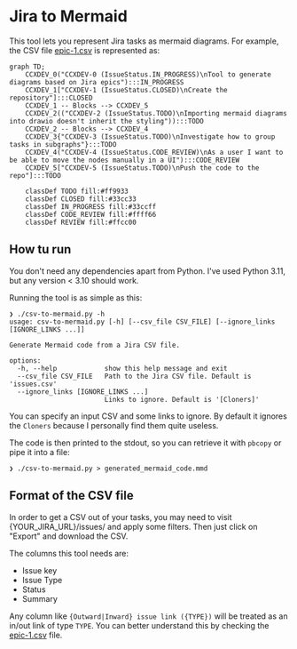# Jira to Mermaid

This tool lets you represent Jira tasks as mermaid diagrams. For example,
the CSV file [epic-1.csv](examples/epic-1.csv) is represented as:
```mermaid
graph TD;
	CCXDEV_0("CCXDEV-0 (IssueStatus.IN_PROGRESS)\nTool to generate diagrams based on Jira epics"):::IN_PROGRESS
	CCXDEV_1["CCXDEV-1 (IssueStatus.CLOSED)\nCreate the repository"]:::CLOSED
	CCXDEV_1 -- Blocks --> CCXDEV_5
	CCXDEV_2(("CCXDEV-2 (IssueStatus.TODO)\nImporting mermaid diagrams into drawio doesn't inherit the styling")):::TODO
	CCXDEV_2 -- Blocks --> CCXDEV_4
	CCXDEV_3{"CCXDEV-3 (IssueStatus.TODO)\nInvestigate how to group tasks in subgraphs"}:::TODO
	CCXDEV_4("CCXDEV-4 (IssueStatus.CODE_REVIEW)\nAs a user I want to be able to move the nodes manually in a UI"):::CODE_REVIEW
	CCXDEV_5["CCXDEV-5 (IssueStatus.TODO)\nPush the code to the repo"]:::TODO

    classDef TODO fill:#ff9933
    classDef CLOSED fill:#33cc33
    classDef IN_PROGRESS fill:#33ccff
    classDef CODE_REVIEW fill:#ffff66
    classDef REVIEW fill:#ffcc00
```

## How tu run

You don't need any dependencies apart from Python. I've used Python 3.11, but any version
< 3.10 should work.

Running the tool is as simple as this:
```
❯ ./csv-to-mermaid.py -h
usage: csv-to-mermaid.py [-h] [--csv_file CSV_FILE] [--ignore_links [IGNORE_LINKS ...]]

Generate Mermaid code from a Jira CSV file.

options:
  -h, --help            show this help message and exit
  --csv_file CSV_FILE   Path to the Jira CSV file. Default is 'issues.csv'
  --ignore_links [IGNORE_LINKS ...]
                        Links to ignore. Default is '[Cloners]'
```

You can specify an input CSV and some links to ignore. By default it ignores the
`Cloners`  because I personally find them quite useless.

The code is then printed to the stdout, so you can retrieve it with `pbcopy` or
pipe it into a file:

```
❯ ./csv-to-mermaid.py > generated_mermaid_code.mmd
```

## Format of the CSV file

In order to get a CSV out of your tasks, you may need to visit {YOUR_JIRA_URL}/issues/
and apply some filters. Then just click on "Export" and download the CSV.

The columns this tool needs are:
- Issue key
- Issue Type
- Status
- Summary

Any column like `{Outward|Inward} issue link ({TYPE})` will be treated as an in/out
link of type `TYPE`. You can better understand this by checking the
[epic-1.csv](examples/epic-1.csv) file.
